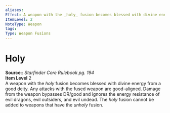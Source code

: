 ```yaml
---
aliases: 
Effect: A weapon with the _holy_ fusion becomes blessed with divine energy from a good deity. Any attacks with the fused weapon are good-aligned. Damage from the weapon bypasses DR/good and ignores the energy resistance of evil dragons, evil outsiders, and evil undead. The _holy_ fusion cannot be added to weapons that have the _unholy_ fusion.
ItemLevel: 2
NoteType: Weapon
tags: 
Type: Weapon Fusions
---
```


# Holy

**Source**:: _Starfinder Core Rulebook pg. 194_  
**Item Level** 2  
A weapon with the _holy_ fusion becomes blessed with divine energy from a good deity. Any attacks with the fused weapon are good-aligned. Damage from the weapon bypasses DR/good and ignores the energy resistance of evil dragons, evil outsiders, and evil undead. The _holy_ fusion cannot be added to weapons that have the _unholy_ fusion.
